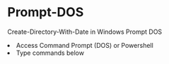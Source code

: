 # Prompt-DOS
Create-Directory-With-Date in Windows Prompt DOS


<li> Access Command Prompt (DOS) or Powershell </li>
<li> Type commands below </li>
